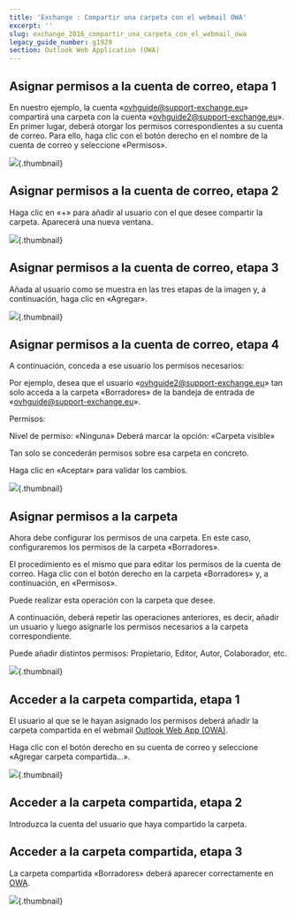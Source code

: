 ```yaml
---
title: 'Exchange : Compartir una carpeta con el webmail OWA'
excerpt: ''
slug: exchange_2016_compartir_una_carpeta_con_el_webmail_owa
legacy_guide_number: g1929
section: Outlook Web Application (OWA)
---
```



## Asignar permisos a la cuenta de correo, etapa 1
En nuestro ejemplo, la cuenta «ovhguide@support-exchange.eu» compartirá una carpeta con la cuenta «ovhguide2@support-exchange.eu».
En primer lugar, deberá otorgar los permisos correspondientes a su cuenta de correo.
Para ello, haga clic con el botón derecho en el nombre de la cuenta de correo y seleccione «Permisos».

![](images/img_2976.jpg){.thumbnail}


## Asignar permisos a la cuenta de correo, etapa 2
Haga clic en «+» para añadir al usuario con el que desee compartir la carpeta.
Aparecerá una nueva ventana.

![](images/img_2982.jpg){.thumbnail}


## Asignar permisos a la cuenta de correo, etapa 3
Añada al usuario como se muestra en las tres etapas de la imagen y, a continuación, haga clic en «Agregar».

![](images/img_2983.jpg){.thumbnail}


## Asignar permisos a la cuenta de correo, etapa 4
A continuación, conceda a ese usuario los permisos necesarios: 

Por ejemplo, desea que el usuario «ovhguide2@support-exchange.eu» tan solo acceda a la carpeta «Borradores» de la bandeja de entrada de «ovhguide@support-exchange.eu».

Permisos: 

Nivel de permiso: «Ninguna»
Deberá marcar la opción: «Carpeta visible»

Tan solo se concederán permisos sobre esa carpeta en concreto. 

Haga clic en «Aceptar» para validar los cambios.

![](images/img_2985.jpg){.thumbnail}


## Asignar permisos a la carpeta
Ahora debe configurar los permisos de una carpeta. En este caso, configuraremos los permisos de la carpeta «Borradores». 

El procedimiento es el mismo que para editar los permisos de la cuenta de correo. Haga clic con el botón derecho en la carpeta «Borradores» y, a continuación, en «Permisos». 

Puede realizar esta operación con la carpeta que desee. 

A continuación, deberá repetir las operaciones anteriores, es decir, añadir un usuario y luego asignarle los permisos necesarios a la carpeta correspondiente.

Puede añadir distintos permisos: Propietario, Editor, Autor, Colaborador, etc.

![](images/img_2986.jpg){.thumbnail}


## Acceder a la carpeta compartida, etapa 1
El usuario al que se le hayan asignado los permisos deberá añadir la carpeta compartida en el webmail [Outlook Web App (OWA)](https://ex.mail.ovh.ca/owa/).

Haga clic con el botón derecho en su cuenta de correo y seleccione «Agregar carpeta compartida...».

![](images/img_2988.jpg){.thumbnail}


## Acceder a la carpeta compartida, etapa 2
Introduzca la cuenta del usuario que haya compartido la carpeta.


## Acceder a la carpeta compartida, etapa 3
La carpeta compartida «Borradores» deberá aparecer correctamente en [OWA](https://ex.mail.ovh.ca/owa/).

![](images/img_2989.jpg){.thumbnail}

